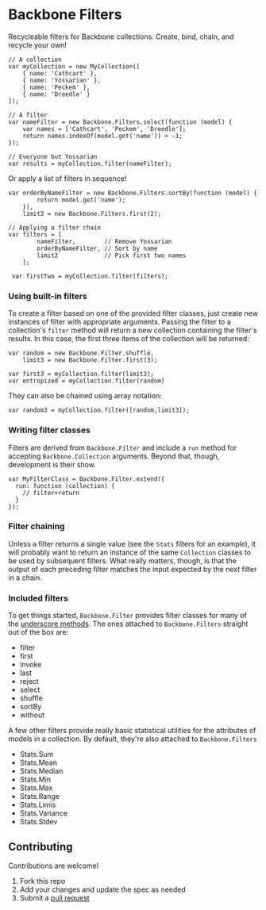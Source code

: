 Backbone Filters
================

Recycleable filters for Backbone collections. Create, bind, chain, and 
recycle your own!

    // A collection
    var myCollection = new MyCollection([
        { name: 'Cathcart' },
        { name: 'Yossarian' },
        { name: 'Peckem' },
        { name: 'Dreedle' }
    ]);

    // A filter
    var nameFilter = new Backbone.Filters.select(function (model) {
        var names = ['Cathcart', 'Peckem', 'Dreedle'];
        return names.indexOf(model.get('name')) > -1;
    });

    // Everyone but Yossarian
    var results = myCollection.filter(nameFilter); 

Or apply a list of filters in sequence!

    var orderByNameFilter = new Backbone.Filters.sortBy(function (model) {
            return model.get('name');
        }),
        limit2 = new Backbone.Filters.first(2);

    // Applying a filter chain
    var filters = [
            nameFilter,        // Remove Yossarian
            orderByNameFilter, // Sort by name
            limit2             // Pick first two names
        ];
        
     var firstTwo = myCollection.filter(filters);

### Using built-in filters

To create a filter based on one of the provided filter classes, just create
new instances of filter with appropriate arguments. Passing the filter to a 
collection's `filter` method will return a new collection containing the 
filter's results. In this case, the first three items of the collection will 
be returned:

    var random = new Backbone.Filter.shuffle,
        limit3 = new Backbone.Filter.first(3);

    var first3 = myCollection.filter(limit3);
    var entropized = myCollection.filter(random)

They can also be chained using array notation:

    var random3 = myCollection.filter([random,limit3]);

### Writing filter classes

Filters are derived from `Backbone.Filter` and include a `run` method for
accepting `Backbone.Collection` arguments. Beyond that, though, development
is their show.

    var MyFilterClass = Backbone.Filter.extend({
      run: function (collection) {
        // filter+return
      }
    });

### Filter chaining

Unless a filter returns a single value (see the `Stats` filters for an example),
it will probably want to return an instance of the same `Collection` classes to
be used by subsequent filters. What really matters, though, is that the output
of each preceding filter matches the input expected by the next filter in a 
chain.

### Included filters

To get things started, `Backbone.Filter` provides filter classes for many of the 
[underscore methods](http://documentcloud.github.com/backbone/#Collection-Underscore-Methods).
The ones attached to `Backbone.Filters` straight out of the box are:

* filter
* first
* invoke
* last
* reject
* select
* shuffle
* sortBy
* without

A few other filters provide really basic statistical utilities for the attributes
of models in a collection. By default, they're also attached to `Backbone.Filters`

* Stats.Sum
* Stats.Mean
* Stats.Median
* Stats.Min
* Stats.Max
* Stats.Range
* Stats.Limis
* Stats.Variance
* Stats.Stdev

## Contributing

Contributions are welcome!

1) Fork this repo
2) Add your changes and update the spec as needed
3) Submit a [pull request](help.github.com/pull-requests/)